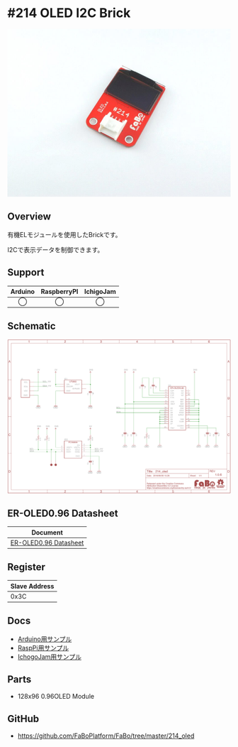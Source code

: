 # #214 OLED I2C Brick

![](./img/214_oled.jpg)
<!--COLORME-->

## Overview
有機ELモジュールを使用したBrickです。

I2Cで表示データを制御できます。

## Support
|Arduino|RaspberryPI|IchigoJam|
|:--:|:--:|:--:|
|◯|◯|◯|

## Schematic
![](./img/214_oled_sch.png)

## ER-OLED0.96 Datasheet
| Document |
| -- |
| [ER-OLED0.96 Datasheet](http://www.buydisplay.com/download/manual/ER-OLED0.96_Series_Datasheet.pdf) |

## Register
| Slave Address |
| -- |
| 0x3C |

## Docs

* [Arduino用サンプル](http://docs.fabo.io/fabo/arduino/brick_i2c/214_brick_i2c_oled.html)
* [RaspPi用サンプル](http://docs.fabo.io/fabo/rasppi/brick_i2c/214_brick_i2c_oled.html)
* [IchogoJam用サンプル](http://docs.fabo.io/fabo/ichigojam/brick_i2c/214_brick_i2c_oled.html)

## Parts
- 128x96 0.96OLED Module

## GitHub
- https://github.com/FaBoPlatform/FaBo/tree/master/214_oled
